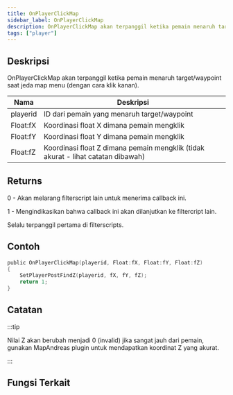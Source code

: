 ```yaml
---
title: OnPlayerClickMap
sidebar_label: OnPlayerClickMap
description: OnPlayerClickMap akan terpanggil ketika pemain menaruh target/waypoint saat jeda map menu (dengan cara klik kanan).
tags: ["player"]
---
```


## Deskripsi

OnPlayerClickMap akan terpanggil ketika pemain menaruh target/waypoint saat jeda map menu (dengan cara klik kanan).

| Nama     | Deskripsi                                                                        |
| -------- | -------------------------------------------------------------------------------- |
| playerid | ID dari pemain yang menaruh target/waypoint                                      |
| Float:fX | Koordinasi float X dimana pemain mengklik                                        |
| Float:fY | Koordinasi float Y dimana pemain mengklik                                        |
| Float:fZ | Koordinasi float Z dimana pemain mengklik (tidak akurat - lihat catatan dibawah) |

## Returns

0 - Akan melarang filterscript lain untuk menerima callback ini.

1 - Mengindikasikan bahwa callback ini akan dilanjutkan ke filtercript lain.

Selalu terpanggil pertama di filterscripts.

## Contoh

```c
public OnPlayerClickMap(playerid, Float:fX, Float:fY, Float:fZ)
{
    SetPlayerPostFindZ(playerid, fX, fY, fZ);
    return 1;
}
```

## Catatan

:::tip

Nilai Z akan berubah menjadi 0 (invalid) jika sangat jauh dari pemain, gunakan MapAndreas plugin untuk mendapatkan koordinat Z yang akurat.

:::

## Fungsi Terkait
